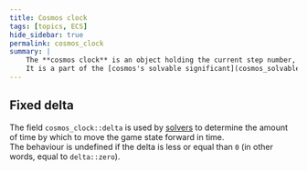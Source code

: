 ```yaml
---
title: Cosmos clock
tags: [topics, ECS] 
hide_sidebar: true
permalink: cosmos_clock
summary: |
    The **cosmos clock** is an object holding the current step number, the fixed delta time and the [entity guid](entity_guid) to be assigned to the next created entity.  
    It is a part of the [cosmos's solvable significant](cosmos_solvable#significant).
---
```


## Fixed delta

The field ``cosmos_clock::delta`` is used by [solvers](solver) to determine the amount of time by which to move the game state forward in time.  
The behaviour is undefined if the delta is less or equal than ``0`` (in other words, equal to ``delta::zero``).
